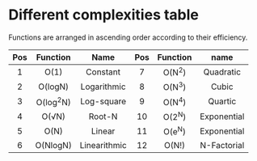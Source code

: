 # Different complexities table
Functions are arranged in ascending order according to their efficiency.

|  Pos  |      Function       |     Name     |  Pos  |     Function     |    name     |
| :---: | :-----------------: | :----------: | :---: | :--------------: | :---------: |
|   1   |        O(1)         |   Constant   |   7   | O(N<sup>2</sup>) |  Quadratic  |
|   2   |       O(logN)       | Logarithmic  |   8   | O(N<sup>3</sup>) |    Cubic    |
|   3   | O(log<sup>2</sup>N) |  Log-square  |   9   | O(N<sup>4</sup>) |   Quartic   |
|   4   |     O(&Sqrt;N)      |    Root-N    |  10   | O(2<sup>N</sup>) | Exponential |
|   5   |        O(N)         |    Linear    |  11   | O(e<sup>N</sup>) | Exponential |
|   6   |      O(NlogN)       | Linearithmic |  12   |      O(N!)       | N-Factorial |
